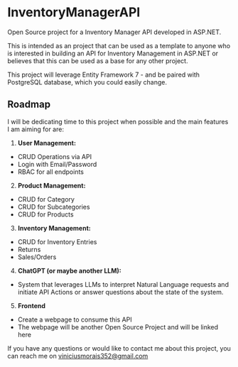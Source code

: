 # InventoryManagerAPI
Open Source project for a Inventory Manager API developed in ASP.NET.

This is intended as an project that can be used as a template to anyone who is interested in building an API for Inventory Management in ASP.NET or believes that this can be used as a base for any other project.

This project will leverage Entity Framework 7 - and be paired with PostgreSQL database, which you could easily change.

## Roadmap
I will be dedicating time to this project when possible and the main features I am aiming for are:
1. **User Management:**
- CRUD Operations via API
- Login with Email/Password
- RBAC for all endpoints
2. **Product Management:**
- CRUD for Category
- CRUD for Subcategories
- CRUD for Products
3. **Inventory Management:**
- CRUD for Inventory Entries
- Returns
- Sales/Orders
4. **ChatGPT (or maybe another LLM):**
- System that leverages LLMs to interpret Natural Language requests and initiate API Actions or answer questions about the state of the system.
5. **Frontend**
- Create a webpage to consume this API
- The webpage will be another Open Source Project and will be linked here

If you have any questions or would like to contact me about this project, you can reach me on [viniciusmorais352@gmail.com](mailto:viniciusmorais352@gmail.com)
